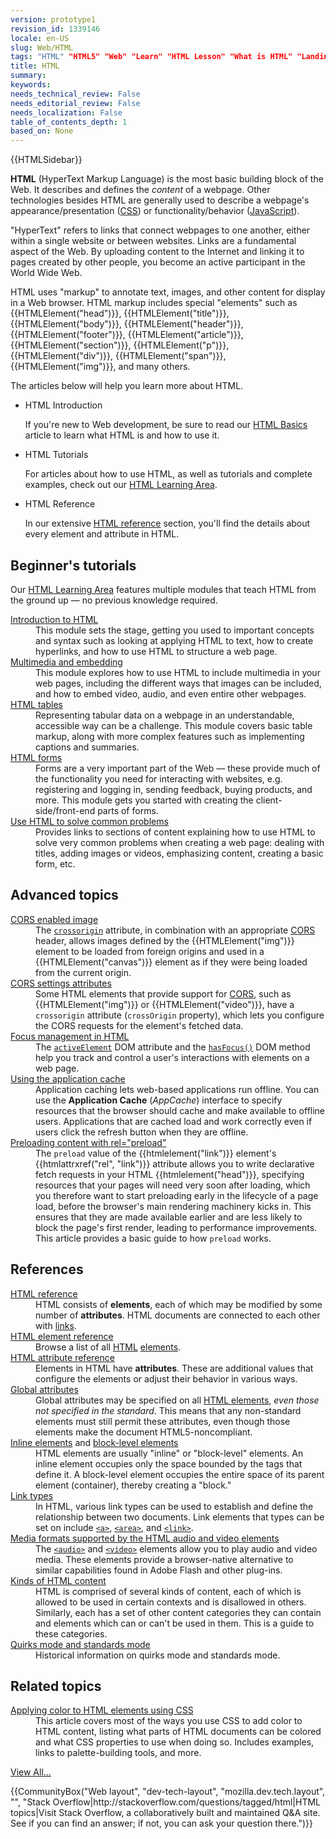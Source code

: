 ```yaml
---
version: prototype1
revision_id: 1339146
locale: en-US
slug: Web/HTML
tags: "HTML" "HTML5" "Web" "Learn" "HTML Lesson" "What is HTML" "Landing" "HTML Tutorials" "Hyper text" "Hypertext" "Reference" "HTML Programming" "l10n:priority"
title: HTML
summary: 
keywords: 
needs_technical_review: False
needs_editorial_review: False
needs_localization: False
table_of_contents_depth: 1
based_on: None
---
```

<div>{{HTMLSidebar}}</div>

<p class="summary"><span class="seoSummary"><strong>HTML</strong> (HyperText Markup Language) is the most basic building block of the Web. It describes and defines the <em>content</em> of a webpage. Other technologies besides HTML are generally used to describe a webpage's appearance/presentation (<a href="/en-US/docs/Web/CSS">CSS</a>) or functionality/behavior (<a href="/en-US/docs/Web/JavaScript">JavaScript</a>).</span></p>

<p>"HyperText" refers to links that connect webpages to one another, either within a single website or between websites. Links are a fundamental aspect of the Web. By uploading content to the Internet and linking it to pages created by other people, you become an active participant in the World Wide Web.</p>

<p>HTML uses "markup" to annotate text, images, and other content for display in a Web browser. HTML markup includes special "elements" such as {{HTMLElement("head")}}, {{HTMLElement("title")}}, {{HTMLElement("body")}}, {{HTMLElement("header")}}, {{HTMLElement("footer")}}, {{HTMLElement("article")}}, {{HTMLElement("section")}}, {{HTMLElement("p")}}, {{HTMLElement("div")}}, {{HTMLElement("span")}}, {{HTMLElement("img")}}, and many others.</p>

<p>The articles below will help you learn more about HTML.</p>

<section class="cleared" id="sect1">
<ul class="card-grid">
 <li><span>HTML Introduction</span>

  <p>If you're new to Web development, be sure to read our <a href="/en-US/docs/Learn/Getting_started_with_the_web/HTML_basics">HTML Basics</a> article to learn what HTML is and how to use it.</p>
 </li>
 <li><span>HTML Tutorials</span>
  <p>For articles about how to use HTML, as well as tutorials and complete examples, check out our <a href="/en-US/docs/Learn/HTML">HTML Learning Area</a>.</p>
 </li>
 <li><span>HTML Reference</span>
  <p>In our extensive <a href="/en-US/docs/Web/HTML/Reference">HTML reference</a> section, you'll find the details about every element and attribute in HTML.</p>
 </li>
</ul>

<div class="row topicpage-table">
<div class="section">
<h2 class="Tools" name="Tools" id="Tools">Beginner's tutorials</h2>

<p>Our <a href="/en-US/docs/Learn/HTML">HTML Learning Area</a> features multiple modules that teach HTML from the ground up — no previous knowledge required.</p>

<dl>
 <dt><a href="/en-US/docs/Learn/HTML/Introduction_to_HTML">Introduction to HTML</a></dt>
 <dd>This module sets the stage, getting you used to important concepts and syntax such as looking at applying HTML to text, how to create hyperlinks, and how to use HTML to structure a web page.</dd>
 <dt><a href="/en-US/docs/Learn/HTML/Multimedia_and_embedding">Multimedia and embedding</a></dt>
 <dd>This module explores how to use HTML to include multimedia in your web pages, including the different ways that images can be included, and how to embed video, audio, and even entire other webpages.</dd>
 <dt><a href="/en-US/docs/Learn/HTML/Tables">HTML tables</a></dt>
 <dd>Representing tabular data on a webpage in an understandable, accessible way can be a challenge. This module covers basic table markup, along with more complex features such as implementing captions and summaries.</dd>
 <dt><a href="/en-US/docs/Learn/HTML/Forms">HTML forms</a></dt>
 <dd>Forms are a very important part of the Web — these provide much of the functionality you need for interacting with websites, e.g. registering and logging in, sending feedback, buying products, and more. This module gets you started with creating the client-side/front-end parts of forms.</dd>
 <dt><a href="https://developer.mozilla.org/en-US/docs/Learn/HTML/Howto">Use HTML to solve common problems</a></dt>
 <dd>Provides links to sections of content explaining how to use HTML to solve very common problems when creating a web page: dealing with titles, adding images or videos, emphasizing content, creating a basic form, etc.</dd>
</dl>

<h2 id="Advanced_topics">Advanced topics</h2>

<dl>
 <dt class="landingPageList"><a href="/en-US/docs/Web/HTML/CORS_enabled_image">CORS enabled image</a></dt>
 <dd class="landingPageList">The <code><a href="/en-US/docs/Web/HTML/Element/img#attr-crossorigin">crossorigin</a></code> attribute, in combination with an appropriate <a href="/en-US/docs/Glossary/CORS" class="glossaryLink">CORS</a> header, allows images defined by the {{HTMLElement("img")}} element to be loaded from foreign origins and used in a {{HTMLElement("canvas")}} element as if they were being loaded from the current origin.</dd>
 <dt class="landingPageList"><a href="/en-US/docs/Web/HTML/CORS_settings_attributes">CORS settings attributes</a></dt>
 <dd class="landingPageList">Some HTML elements that provide support for <a href="/en-US/docs/HTTP/Access_control_CORS">CORS</a>, such as {{HTMLElement("img")}} or {{HTMLElement("video")}}, have a <code>crossorigin</code> attribute (<code>crossOrigin</code> property), which lets you configure the CORS requests for the element's fetched data.</dd>
 <dt class="landingPageList"><a href="/en-US/docs/Web/HTML/Focus_management_in_HTML">Focus management in HTML</a></dt>
 <dd class="landingPageList">The <code><a href="/en-US/docs/Web/API/Document/activeElement">activeElement</a></code> DOM attribute and the <code><a href="/en-US/docs/Web/API/Document/hasFocus">hasFocus()</a></code> DOM method help you track and control a user's interactions with elements on a web page.</dd>
 <dt class="landingPageList"><a href="/en-US/docs/Web/HTML/Using_the_application_cache">Using the application cache</a></dt>
 <dd class="landingPageList">Application caching lets web-based applications run offline. You can use the <strong>Application Cache</strong> (<em>AppCache</em>) interface to specify resources that the browser should cache and make available to offline users. Applications that are cached load and work correctly even if users click the refresh button when they are offline.</dd>
 <dt class="landingPageList"><a href="https://developer.mozilla.org/en-US/docs/Web/HTML/Preloading_content">Preloading content with rel="preload"</a></dt>
 <dd class="landingPageList">The <code>preload</code> value of the {{htmlelement("link")}} element's {{htmlattrxref("rel", "link")}} attribute allows you to write declarative fetch requests in your HTML {{htmlelement("head")}}, specifying resources that your pages will need very soon after loading, which you therefore want to start preloading early in the lifecycle of a page load, before the browser's main rendering machinery kicks in. This ensures that they are made available earlier and are less likely to block the page's first render, leading to performance improvements. This article provides a basic guide to how <code>preload</code> works.</dd>
</dl>
</div>

<div class="section">
<h2 class="Documentation" id="References">References</h2>

<dl>
 <dt class="landingPageList"><a href="/en-US/docs/Web/HTML/Reference">HTML reference</a></dt>
 <dd class="landingPageList">HTML consists of <strong>elements</strong>, each of which may be modified by some number of <strong>attributes</strong>. HTML documents are connected to each other with <a href="/en-US/docs/Web/HTML/Link_types">links</a>.</dd>
 <dt class="landingPageList"><a href="/en-US/docs/Web/HTML/Element">HTML element reference</a></dt>
 <dd class="landingPageList">Browse a list of all <a href="/en-US/docs/Glossary/HTML" class="glossaryLink">HTML</a> <a href="/en-US/docs/Glossary/Element" class="glossaryLink">elements</a>.</dd>
 <dt class="landingPageList"><a href="/en-US/docs/Web/HTML/Attributes">HTML attribute reference</a></dt>
 <dd class="landingPageList">Elements in HTML have <strong>attributes</strong>. These are additional values that configure the elements or adjust their behavior in various ways.</dd>
 <dt class="landingPageList"><a href="/en-US/docs/Web/HTML/Global_attributes">Global attributes</a></dt>
 <dd class="landingPageList">Global attributes may be specified on all <a href="/en-US/docs/Web/HTML/Element">HTML elements</a>, <em>even those not specified in the standard</em>. This means that any non-standard elements must still permit these attributes, even though those elements make the document HTML5-noncompliant.</dd>
 <dt class="landingPageList"><a href="/en-US/docs/Web/HTML/Inline_elements">Inline elements</a> and <a href="/en-US/docs/Web/HTML/Block-level_elements">block-level elements</a></dt>
 <dd class="landingPageList">HTML elements are usually "inline" or "block-level" elements. An inline element occupies only the space bounded by the tags that define it. A block-level element occupies the entire space of its parent element (container), thereby creating a "block."</dd>
 <dt class="landingPageList"><a href="/en-US/docs/Web/HTML/Link_types">Link types</a></dt>
 <dd class="landingPageList">In HTML, various link types can be used to establish and define the relationship between two documents. Link elements that types can be set on include <a href="/en-US/docs/Web/HTML/Element/a"><code>&lt;a&gt;</code></a>, <a href="/en-US/docs/Web/HTML/Element/area"><code>&lt;area&gt;</code></a>, and <a href="/en-US/docs/Web/HTML/Element/link"><code>&lt;link&gt;</code></a>.</dd>
 <dt class="landingPageList"><a href="/en-US/docs/Web/HTML/Supported_media_formats">Media formats supported by the HTML audio and video elements</a></dt>
 <dd class="landingPageList">The <a href="/en-US/docs/Web/HTML/Element/audio"><code>&lt;audio&gt;</code></a> and <a href="/en-US/docs/Web/HTML/Element/video"><code>&lt;video&gt;</code></a> elements allow you to play audio and video media. These elements provide a browser-native alternative to similar capabilities found in Adobe Flash and other plug-ins.</dd>
 <dt class="landingPageList"><a href="/en-US/docs/Web/HTML/Kinds_of_HTML_content">Kinds of HTML content</a></dt>
 <dd class="landingPageList">HTML is comprised of several kinds of content, each of which is allowed to be used in certain contexts and is disallowed in others. Similarly, each has a set of other content categories they can contain and elements which can or can't be used in them. This is a guide to these categories.</dd>
 <dt class="landingPageList"><a href="/en-US/docs/Web/HTML/Quirks_Mode_and_Standards_Mode">Quirks mode and standards mode</a></dt>
 <dd class="landingPageList">Historical information on quirks mode and standards mode.</dd>
</dl>

<h2 class="landingPageList" id="Related_topics">Related topics</h2>

<dl>
 <dt><a href="/en-US/docs/Web/HTML/Applying_color">Applying color to HTML elements using CSS</a></dt>
 <dd>This article covers most of the ways you use CSS to add color to HTML content, listing what parts of HTML documents can be colored and what CSS properties to use when doing so. Includes examples, links to palette-building tools, and more.</dd>
</dl>
</div>
</div>
<span class="alllinks"><a href="/en-US/docs/tag/HTML">View All...</a></span>

<p>{{CommunityBox("Web layout", "dev-tech-layout", "mozilla.dev.tech.layout", "", "Stack Overflow|http://stackoverflow.com/questions/tagged/html|HTML topics|Visit Stack Overflow, a collaboratively built and maintained Q&amp;A site. See if you can find an answer; if not, you can ask your question there.")}}</p>
</section>

